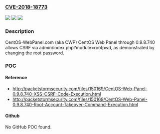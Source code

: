 ### [CVE-2018-18773](https://cve.mitre.org/cgi-bin/cvename.cgi?name=CVE-2018-18773)
![](https://img.shields.io/static/v1?label=Product&message=n%2Fa&color=blue)
![](https://img.shields.io/static/v1?label=Version&message=n%2Fa&color=blue)
![](https://img.shields.io/static/v1?label=Vulnerability&message=n%2Fa&color=brighgreen)

### Description

CentOS-WebPanel.com (aka CWP) CentOS Web Panel through 0.9.8.740 allows CSRF via admin/index.php?module=rootpwd, as demonstrated by changing the root password.

### POC

#### Reference
- http://packetstormsecurity.com/files/150169/CentOS-Web-Panel-0.9.8.740-XSS-CSRF-Code-Execution.html
- http://packetstormsecurity.com/files/150169/CentOS-Web-Panel-0.9.8.740-Root-Account-Takeover-Command-Execution.html

#### Github
No GitHub POC found.

